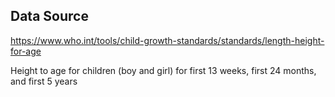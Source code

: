## Data Source

https://www.who.int/tools/child-growth-standards/standards/length-height-for-age

Height to age for children (boy and girl) for first 13 weeks, first 24 months, and first 5 years
